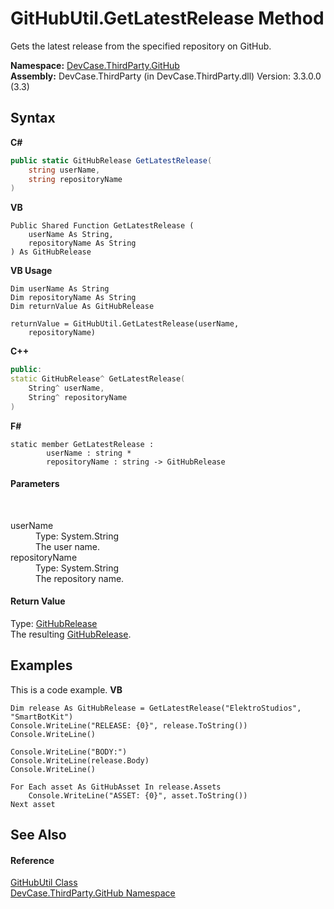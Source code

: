 # GitHubUtil.GetLatestRelease Method 
 

Gets the latest release from the specified repository on GitHub.

**Namespace:**&nbsp;<a href="N_DevCase_ThirdParty_GitHub">DevCase.ThirdParty.GitHub</a><br />**Assembly:**&nbsp;DevCase.ThirdParty (in DevCase.ThirdParty.dll) Version: 3.3.0.0 (3.3)

## Syntax

**C#**<br />
``` C#
public static GitHubRelease GetLatestRelease(
	string userName,
	string repositoryName
)
```

**VB**<br />
``` VB
Public Shared Function GetLatestRelease ( 
	userName As String,
	repositoryName As String
) As GitHubRelease
```

**VB Usage**<br />
``` VB Usage
Dim userName As String
Dim repositoryName As String
Dim returnValue As GitHubRelease

returnValue = GitHubUtil.GetLatestRelease(userName, 
	repositoryName)
```

**C++**<br />
``` C++
public:
static GitHubRelease^ GetLatestRelease(
	String^ userName, 
	String^ repositoryName
)
```

**F#**<br />
``` F#
static member GetLatestRelease : 
        userName : string * 
        repositoryName : string -> GitHubRelease 

```


#### Parameters
&nbsp;<dl><dt>userName</dt><dd>Type: System.String<br />The user name.</dd><dt>repositoryName</dt><dd>Type: System.String<br />The repository name.</dd></dl>

#### Return Value
Type: <a href="T_DevCase_ThirdParty_GitHub_GitHubRelease">GitHubRelease</a><br />The resulting <a href="T_DevCase_ThirdParty_GitHub_GitHubRelease">GitHubRelease</a>.

## Examples
This is a code example. 
**VB**<br />
``` VB
Dim release As GitHubRelease = GetLatestRelease("ElektroStudios", "SmartBotKit")
Console.WriteLine("RELEASE: {0}", release.ToString())
Console.WriteLine()

Console.WriteLine("BODY:")
Console.WriteLine(release.Body)
Console.WriteLine()

For Each asset As GitHubAsset In release.Assets
    Console.WriteLine("ASSET: {0}", asset.ToString())
Next asset
```


## See Also


#### Reference
<a href="T_DevCase_ThirdParty_GitHub_GitHubUtil">GitHubUtil Class</a><br /><a href="N_DevCase_ThirdParty_GitHub">DevCase.ThirdParty.GitHub Namespace</a><br />